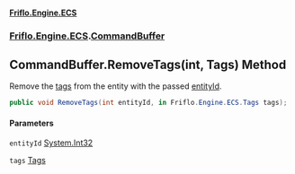 #### [Friflo.Engine.ECS](index.md 'index')
### [Friflo.Engine.ECS](Friflo.Engine.ECS.md 'Friflo.Engine.ECS').[CommandBuffer](CommandBuffer.md 'Friflo.Engine.ECS.CommandBuffer')

## CommandBuffer.RemoveTags(int, Tags) Method

Remove the [tags](CommandBuffer.RemoveTags(int,Tags).md#Friflo.Engine.ECS.CommandBuffer.RemoveTags(int,Friflo.Engine.ECS.Tags).tags 'Friflo.Engine.ECS.CommandBuffer.RemoveTags(int, Friflo.Engine.ECS.Tags).tags') from the entity with the passed [entityId](CommandBuffer.RemoveTags(int,Tags).md#Friflo.Engine.ECS.CommandBuffer.RemoveTags(int,Friflo.Engine.ECS.Tags).entityId 'Friflo.Engine.ECS.CommandBuffer.RemoveTags(int, Friflo.Engine.ECS.Tags).entityId').

```csharp
public void RemoveTags(int entityId, in Friflo.Engine.ECS.Tags tags);
```
#### Parameters

<a name='Friflo.Engine.ECS.CommandBuffer.RemoveTags(int,Friflo.Engine.ECS.Tags).entityId'></a>

`entityId` [System.Int32](https://docs.microsoft.com/en-us/dotnet/api/System.Int32 'System.Int32')

<a name='Friflo.Engine.ECS.CommandBuffer.RemoveTags(int,Friflo.Engine.ECS.Tags).tags'></a>

`tags` [Tags](Tags.md 'Friflo.Engine.ECS.Tags')